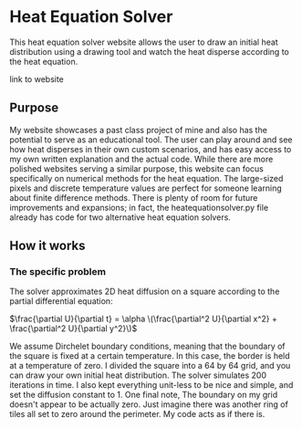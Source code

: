 # Heat Equation Solver

This heat equation solver website allows the user to draw an initial heat distribution using a drawing tool and watch the heat disperse according to the heat equation. 

link to website

## Purpose
My website showcases a past class project of mine and also has the potential to serve as an educational tool. The user can play around and see how heat disperses in their own custom scenarios, and has easy access to my own written explanation and the actual code. While there are more polished websites serving a similar purpose, this website can focus specifically on numerical methods for the heat equation. The large-sized pixels and discrete temperature values are perfect for someone learning about finite difference methods. There is plenty of room for future improvements and expansions; in fact, the heatequationsolver.py file already has code for two alternative heat equation solvers.

## How it works
### The specific problem
The solver approximates 2D heat diffusion on a square according to the partial differential equation:

$\frac{\partial U}{\partial t} = \alpha \(\frac{\partial^2 U}{\partial x^2} + \frac{\partial^2 U}{\partial y^2}\)$

We assume Dirchelet boundary conditions, meaning that the boundary of the square is fixed at a certain temperature. In this case, the border is held at a temperature of zero. I divided the square into a 64 by 64 grid, and you can draw your own initial heat distribution. The solver simulates 200 iterations in time. I also kept everything unit-less to be nice and simple, and set the diffusion constant to 1. One final note, The boundary on my grid doesn't appear to be actually zero. Just imagine there was another ring of tiles all set to zero around the perimeter. My code acts as if there is.


